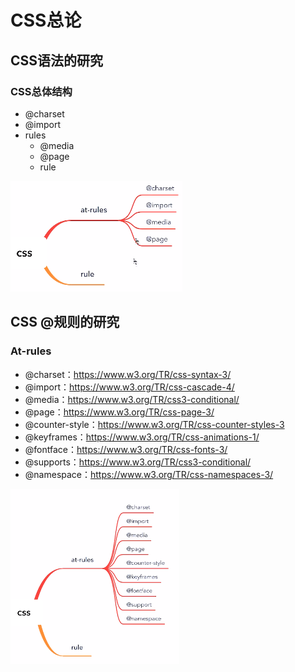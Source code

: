 # CSS总论

## CSS语法的研究

### CSS总体结构

* @charset
* @import
* rules
    * @media
    * @page
    * rule

![css大致知识结构](./css-things.png)

## CSS @规则的研究

### At-rules

* @charset：https://www.w3.org/TR/css-syntax-3/
* @import：https://www.w3.org/TR/css-cascade-4/
* @media：https://www.w3.org/TR/css3-conditional/
* @page：https://www.w3.org/TR/css-page-3/
* @counter-style：https://www.w3.org/TR/css-counter-styles-3
* @keyframes：https://www.w3.org/TR/css-animations-1/
* @fontface：https://www.w3.org/TR/css-fonts-3/
* @supports：https://www.w3.org/TR/css3-conditional/
* @namespace：https://www.w3.org/TR/css-namespaces-3/

![更完整的](./2021-03-14-210304_1920x1080_scrot.png)